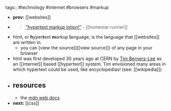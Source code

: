 tags:: #technology #internet #browsers #markup

- **prev:** [[websites]]
- > ["hypertext markup lotion!"](https://www.youtube.com/watch?v=L0nuQ5o2DYU) - [[homestar runner]]
- html, or **h**yper**t**ext **m**arkup **l**anguage, is the language that [[websites]] are written in.
	- you can [view the source]([[view source]]) of any page in your browser
- html was first developed 30 years ago at CERN by [Tim Berners-Lee](https://en.wikipedia.org/wiki/Tim_Berners-Lee) as an [[internet]] based [[hypertext]] system. Tim envisioned many areas in which hypertext could be used, like encyclopedias! (see: [[wikipedia]])
- ## resources
	- the [mdn web docs](https://developer.mozilla.org/en-US/docs/Web/HTML)
- **next:** [[css]]
